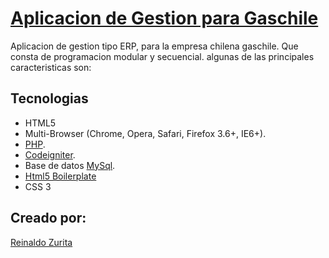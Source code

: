 # [Aplicacion de Gestion para Gaschile](http://gaschile.com)

Aplicacion de gestion tipo ERP, para la empresa chilena gaschile. Que consta de programacion modular y secuencial.
algunas de las principales caracteristicas son:

## Tecnologias

* HTML5
* Multi-Browser (Chrome, Opera, Safari, Firefox 3.6+, IE6+).
* [PHP](http://php.com).
* [Codeigniter](http://codeigniter.com).
* Base de datos [MySql](http://mysql.com).
* [Html5 Boilerplate](http://html5bp.com)
* CSS 3

## Creado por:

[Reinaldo Zurita](mailto:reinaldo.c.zurita@gmail.com)
